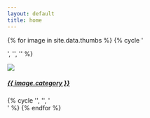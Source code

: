 ```yaml
---
layout: default
title: home
---
```


{% for image in site.data.thumbs %}
  {% cycle  '<div class="row">', '', '' %}
    <div class="col-md-3">
      <a href="/images/{{ image.category }}">
        <div class="card bg-dark text-white" style="margin: 15px 0px;">
          <img class="img-fluid img-thumbnail" src="{{ site.bucket_url }}/{{ image.name }}" />
          <!-- alt="{ category[1][0].alt-text }"/> -->
          <div class="card-img-overlay">
            <h5 class="card-title">{{ image.category }}</h5>
          </div>
        </div>
      </a>
    </div>
  {% cycle '', '', '</div>' %}
{% endfor %}

